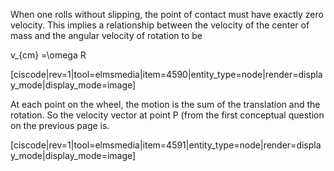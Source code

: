 When one rolls without slipping, the point of contact must have exactly zero velocity. This implies a relationship between the velocity of the center of mass and the angular velocity of rotation to be 

</lrn-math>v_{cm} =\omega R </lrn-math>

[ciscode|rev=1|tool=elmsmedia|item=4590|entity_type=node|render=display_mode|display_mode=image]

At each point on the wheel, the motion is the sum of the translation and the rotation. So the velocity vector at point P (from the first conceptual question on the previous page is. 

[ciscode|rev=1|tool=elmsmedia|item=4591|entity_type=node|render=display_mode|display_mode=image]